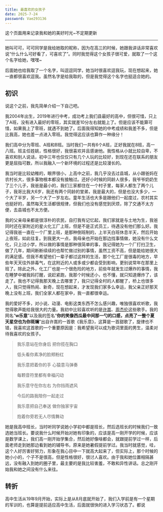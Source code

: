 ```yaml
---
title: 最喜欢的女孩子
date: 2025-7-24
password: Vae293136
---
```

这个页面用来记录我和她的美好时光~不定期更新

---

她叫可可，可可同学是我给她取的昵称，因为在高三的时候，她跟我讲话非常喜欢说“什么什么可好看了，可喜欢了”。同时我觉得这个女孩子很可爱，就取了一个这个名字给她，嘿嘿~

后面她也给我取了一个名字，叫逗逗同学，她当时很喜欢逗我玩，现在想起来，她一直都很喜欢逗我。虽然名字是给我取的，但是我觉得这个名字也挺适合她的。

## 初识

说这个之前，我先简单介绍一下自己吧。

我2004年出生，2019年进行中考，成功考上我们县最好的高中，但很可惜，只上了A班，没有进入最好的零班，其实就差10分左右就能上了。但是应该不能算可惜，如果我上了零班，就遇不到她了。后面我得知她的中考成绩和我差不多，但是比我高，她也差一点进入零班。我觉得这应该也算作一种缘分！

我们高中分为零班、A班和B班。当时我们一共有6个A班，正好我就在8班，高一八班。班主任姓姚，性格很好，我很喜欢并且感谢他。我性格从小就比较自卑，不喜欢和别人说话，初中三年也仅仅只有几个人玩的比较好，到现在还在联系的朋友更是屈指可数，所以我融入一个新环境的过程还是比较漫长的。

我当时是比较幼稚的，眼界很小，上高中之前，我几乎没去过县城，从小跟爸妈在农村长大，很多事物根本都没有接触过。还好小时候的同龄人很多，我爷爷奶奶生了三个儿子，我爸是最小的，我们三家都住在一个村子里，每家人都生了两个儿子，我哥比我大6岁，我还有两个同龄的堂弟，我是最大的，但是也没大多少，一个大了半岁，另一个大了一岁左右。童年生活也大多是跟他们一起度过，农村其实也挺好的，虽然每天生活都很规律，但我们也没有感觉到厌烦，除了交通不太方便，去县城也不太方便。

我的父亲母亲都是很淳朴的农民，自打我有记忆起，我们家就是与土地为生，我爸同时还在家附近的星火化工厂上班，但是不是正式员工，待遇没有他们那么好。我记得我爸一直在一个厂里上班，是那种倒班制的，上半天白班休息半天，然后开始上夜班，如此往复。到我更大一点，我母亲也开始在那边找事情做，她没有什么文化，只上过小学，所以做的事情是那种很简单的事，我记得她为一个厂打扫卫生，做了几年，期间断断续续的也帮忙做过别的事情，虽然工资不高，但是能给她很大的满足感。但我不希望他们一辈子都过这样的生活，那个化工厂是很毒的地方，早些年天天往外排毒气，在这附近的人或多或少都会受到影响，更别说常年在那里上班了。除此之外，化工厂也是一个很危险的地方，前些年就发生过爆炸的事情，我在睡梦中被我妈打醒，说赶紧跑，我那个时候还小，也不懂，就只知道爆炸了，该走了。我也不记得我那天晚上去哪里了，我只记得全村的人都醒了，桥上也很多人，我只觉得热闹、新奇，现在想起来，才发现我们家多么幸运，我父亲正好那天晚上没有上班，我们全家人都在家中，我一直都很幸运。

我的爱好不多，对小说、动漫、电影这类东西不怎么感兴趣，唯独很喜欢听歌，我觉得歌声能给我很大的力量。我初中比较喜欢听的是[许嵩](https://baike.baidu.com/item/许嵩/5425)、[周杰伦](https://baike.baidu.com/item/周杰伦/129156)这些歌手。我的网名“**w乐意**”以及我的签名“**你的笑像西瓜最中间那一勺的口感，点亮了一整个夏天星空也为你斑斓**”出自许嵩的一首歌《我乐意》，这算是一首甜歌了，旋律也不错，我喜欢这首歌的一个重要原因是：我希望我可以成为歌词里面的男生，温柔对待我喜欢的女孩子。

> 我乐意站在你身后 把你揽在胸口
> 
> 低头看你素净的脸颊粉红
> 
> 我乐意把着你的手 心猿意马弹奏
> 
> 每颗音符里都有幸福闪动
> 
> 我乐意守在你左右 为你挡雨遮风
> 
> 今后的路我陪你一起走过
> 
> 我乐意把自己奉送 做你独家宇宙
> 
> 抱着你旁若无人尽情舞动

她是我高中班长，当时听同学说她小学初中都是班长，然后选班长的时候我们一致选她当班长。要说我什么时候开始对她有印象的，应该是高一刚开学的时候，应该是数学课上，我们高一刚开始学集合，然后她好像啥都会，就跟提前学过一样，后面老师走到她那边看到她的辅导书，原来是她暑假提前学过。我当时就感觉，哇，这个人好厉害好努力，形象在我心目中一下就高大起来了，但实际上，那个时候的她小小的，个子不是很高，但是性格很好，很讨人喜欢。由于我和她位置相隔甚远，没有融入到她的圈子里，最主要的是我比较害羞，不敢和异性讲话。总之刚开始我和她之间没有什么来往。

## 转折

高中生活从19年9月开始，实际上是从8月底就开始了，我们入学前是有一个星期的军训的，也算是提前适应高中生活，后面就很快的进入学习状态了。都说